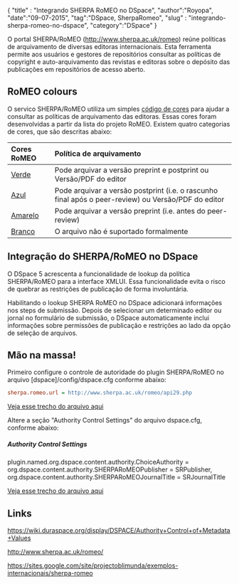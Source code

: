{
"title" : "Integrando SHERPA RoMEO no DSpace",
"author":"Royopa",
"date":"09-07-2015",
"tag":"DSpace, SherpaRomeo",
"slug" : "integrando-sherpa-romeo-no-dspace",
"category":"DSpace"
}

O portal SHERPA/RoMEO (http://www.sherpa.ac.uk/romeo) reúne políticas de 
arquivamento de diversas editoras internacionais. Esta ferramenta permite 
aos usuários e gestores de repositórios consultar as políticas de copyright e 
auto-arquivamento das revistas e editoras sobre o depósito das publicações em 
repositórios de acesso aberto.

RoMEO colours
-------------

O servico SHERPA/RoMEO utiliza um simples [código de cores](http://www.sherpa.ac.uk/romeo/definitions.php?la=pt&fIDnum=|&mode=simple&version=#colours) para ajudar a consultar as
políticas de arquivamento das editoras. Essas cores foram desenvolvidas a partir 
da lista do projeto RoMEO. Existem quatro categorias de cores, que são descritas
abaixo:

Cores RoMEO | Política de arquivamento
:--- | :---
[Verde][1] | Pode arquivar a versão preprint e postprint ou Versão/PDF do editor
[Azul][2] | Pode arquivar a versão postprint (i.e. o rascunho final após o peer-review) ou Versão/PDF do editor
[Amarelo][3] | Pode arquivar a versão preprint (i.e. antes do peer-review)
[Branco][4] | O arquivo não é suportado formalmente

Integração do SHERPA/RoMEO no DSpace
------------------------------------

O DSpace 5 acrescenta a funcionalidade de lookup da política SHERPA/RoMEO para a 
interface XMLUI. Essa funcionalidade evita o risco de quebrar as restrições de
publicação de forma involuntária. 

Habilitando o lookup SHERPA RoMEO no DSpace adicionará informações nos steps
de submissão. Depois de selecionar um determinado editor ou jornal no formulário
de submissão, o DSpace automaticamente inclui informações sobre permissões de
publicação e restrições ao lado da opção de seleção de arquivos.

Mão na massa!
-------------

Primeiro configure o controle de autoridade do plugin SHERPA/RoMEO no arquivo
[dspace]/config/dspace.cfg conforme abaixo: 

```cfg
sherpa.romeo.url = http://www.sherpa.ac.uk/romeo/api29.php
```
[Veja esse trecho do arquivo aqui](https://github.com/DSpace/DSpace/blob/master/dspace/config/dspace.cfg#L1580)

Altere a seção "Authority Control Settings" do arquivo dspace.cfg, conforme abaixo:

#####  Authority Control Settings  #####
plugin.named.org.dspace.content.authority.ChoiceAuthority = \
 org.dspace.content.authority.SHERPARoMEOPublisher = SRPublisher, \
 org.dspace.content.authority.SHERPARoMEOJournalTitle = SRJournalTitle

[Veja esse trecho do arquivo aqui](https://github.com/DSpace/DSpace/blob/master/dspace/config/dspace.cfg#L1590-1596)



Links
-----

https://wiki.duraspace.org/display/DSPACE/Authority+Control+of+Metadata+Values

http://www.sherpa.ac.uk/romeo/

https://sites.google.com/site/projectoblimunda/exemplos-internacionais/sherpa-romeo


[1]:http://www.sherpa.ac.uk/romeo/browse.php?colour=green&la=pt&fIDnum=|&mode=simple
[2]:http://www.sherpa.ac.uk/romeo/browse.php?colour=blue&la=pt&fIDnum=|&mode=simple
[3]:http://www.sherpa.ac.uk/romeo/browse.php?colour=yellow&la=pt&fIDnum=|&mode=simple
[4]:http://www.sherpa.ac.uk/romeo/browse.php?colour=white&la=pt&fIDnum=|&mode=simple
